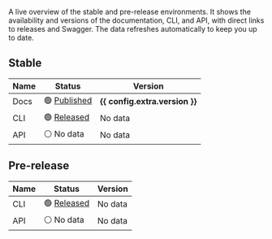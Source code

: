 A live overview of the stable and pre-release environments. It shows the availability and versions of the documentation, CLI, and API, with direct links to releases and Swagger. The data refreshes automatically to keep you up to date.


## Stable

| Name | Status                                                                       | Version                                   |
|------|------------------------------------------------------------------------------|-------------------------------------------|
| Docs | 🟢 <a href="https://docs.hal.guru">Published</a>                             | **{{ config.extra.version }}**            |
| CLI  | 🟢 <a href="https://github.com/HAL-guru/hal.guru-docs/releases">Released</a> | <span id="cli-version">No data</span> |
| API  | <span id="api-status">⚪ No data</span>                                       | <span id="api-version">No data</span> |

## Pre-release

| Name | Status                                            | Version                                              |
|------|---------------------------------------------------|------------------------------------------------------|
| CLI  | 🟢 <a href="https://github.com/HAL-guru/hal.guru-docs/releases">Released</a>                        | <span id="cli-prerelease-version">No data</span> |
| API  | <span id="api-prerelease-status">⚪ No data</span> | <span id="api-prerelease-version">No data</span> |

<script type="text/javascript">
document.addEventListener('DOMContentLoaded', async function() {

    const status = await getStatus(
        'api-status', 
        'https://api.hal.guru/platform/status',
        'https://api.hal.guru/swagger/index.html');

    if (status) {
        await getApiVersion(
            'api-version',
            'https://api.hal.guru/platform/versions');
    } else {
        document.getElementById('api-version').innerHTML = '🛑 Inactive';   
    }

    const statusPrerelease = await getStatus(
        'api-prerelease-status', 
        'https://api-dev.hal.guru/platform/status',
        'https://api-dev.hal.guru/swagger/index.html');

    if (statusPrerelease) {
        await getApiVersion(
            'api-prerelease-version',
            'https://api-dev.hal.guru/platform/versions');
    } else {
        document.getElementById('api-prerelease-version').innerHTML = `🛑 Inactive`;   
    }

    await getFileVersion('cli-version', 'https://docs.hal.guru/halguru-cli/version.txt');
    await getFileVersion('cli-prerelease-version', 'https://docs.hal.guru/halguru-cli/version-prerelease.txt');
});

async function getStatus(id, url, swaggerUrl)
{
    const span = document.getElementById(id);
    span.innerText = '🔄 Updating...';
    try { 
        const response = await fetch(url, {
            method: 'GET',
            headers: {
                'Accept': 'text/plain'
            }
        });
        if (!response.ok) {
            throw new Error(`HTTP ${response.status}: ${response.statusText}`);
        }
        const result = await response.text();
        if (result === 'OK') {
            span.innerHTML = '🟢 <a href="' + swaggerUrl + '">Active</a>';
            return true;
        } 
        span.innerHTML = '🛑 ' + result;
        return false;
        } catch (error) {
            console.error('Error occurred during downloading:', error);
            span.innerHTML = '🛑 Error:' + error.message;
            return false;
        }
}

async function getApiVersion(id, url)
{
    const span = document.getElementById(id);
    span.innerText = 'Updating...';

    try { 
        const versionsResponse = await fetch(url, {
            method: 'GET',
            headers: {
                'Accept': 'application/json'
            }
        });

        if (!versionsResponse.ok) {
            throw new Error(`HTTP ${versionsResponse.status}: ${versionsResponse.statusText}`);
        }

        const versions = await versionsResponse.json();
        if (versions && typeof versions === 'object') {
            for (const [key, value] of Object.entries(versions)) {
                if (key.toLocaleUpperCase() === 'AI AGENTS CORE' && value !== '' ) {
                    span.innerHTML = '<strong>' + value + '</strong>';
                    return value; 
                }
            }
        } 
        span.innerHTML = value;
        return value; 
    } catch (error) {
        console.error('Error occurred during downloading:', error);
        span.innerHTML = 'Unknown';
        return 'Error: ' + error.message;
    }
}

async function getFileVersion(id, url)
{
    const span = document.getElementById(id);
    span.innerText = 'Updating...';
    try { 
        const response = await fetch(url, {
            method: 'GET',
            headers: {
                'Accept': 'text/plain'
            }
        });
        if (!response.ok) {
            throw new Error(`HTTP ${response.status}: ${response.statusText}`);
        }
        const result = await response.text();
        span.innerHTML = '<strong>' + result.split(' ')[1] ?? 'Unknown' + '</strong>';
        return result;
        } catch (error) {
            console.error('Error occurred during downloading:', error);
            span.innerHTML = 'Unknown';
            return false;
        }
}
</script>
